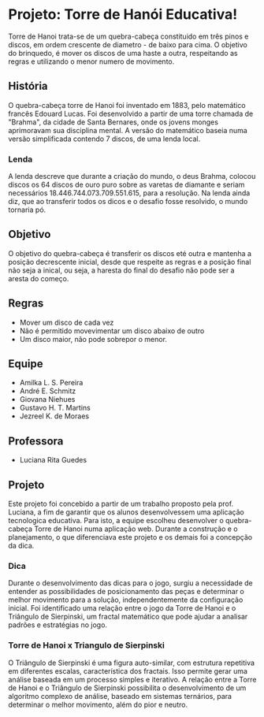 # Projeto: Torre de Hanói Educativa!

Torre de Hanoi trata-se de um quebra-cabeça constituido em três pinos e discos, em ordem crescente de diametro - de baixo para cima. O objetivo do brinquedo, é mover os discos de uma haste a outra, respeitando as regras e utilizando o menor numero de movimento.

## História

O quebra-cabeça torre de Hanoi foi inventado em 1883, pelo matemático francês Edouard Lucas. Foi desenvolvido a partir de uma torre chamada de "Brahma", da cidade de Santa Bernares, onde os jovens monges aprimoravam sua disciplina mental. A versão do matemático baseia numa versão simplificada contendo 7 discos, de uma lenda local.

### Lenda

A lenda descreve que durante a criação do mundo, o deus Brahma, colocou discos os 64 discos de ouro puro sobre as varetas de diamante e seriam necessários 18.446.744.073.709.551.615, para a resolução. Na lenda ainda diz, que ao transferir todos os dicos e o desafio fosse resolvido, o mundo tornaria pó.

## Objetivo

O objetivo do quebra-cabeça é transferir os discos eté outra e mantenha a posição decrescente inicial, desde que respeite as regras e a posição final não seja a inical, ou seja, a haresta do final do desafio não pode ser a aresta do começo.

## Regras

- Mover um disco de cada vez
- Não é permitido movevimentar um disco abaixo de outro
- Um disco maior, não pode sobrepor o menor.

## Equipe
- Amilka L. S. Pereira
- André E. Schmitz
-  Giovana Niehues
-  Gustavo H. T. Martins
- Jezreel K. de Moraes
  
## Professora
- Luciana Rita Guedes

## Projeto

Este projeto foi concebido a partir de um trabalho proposto pela prof. Luciana, a fim de garantir que os alunos desenvolvessem uma aplicação tecnologica educativa. Para isto, a equipe escolheu desenvolver o quebra-cabeça Torre de Hanoi numa aplicação web. Durante a construção e o planejamento, o que diferenciava este projeto e os demais foi a concepção da dica.

### Dica

Durante o desenvolvimento das dicas para o jogo, surgiu a necessidade de entender as possibilidades de posicionamento das peças e determinar o melhor movimento para a solução, independentemente da configuração inicial. Foi identificado uma relação entre o jogo da Torre de Hanoi e o Triângulo de Sierpinski, um fractal matemático que pode ajudar a analisar padrões e estratégias no jogo.

### Torre de Hanoi x Triangulo de Sierpinski

O Triângulo de Sierpinski é uma figura auto-similar, com estrutura repetitiva em diferentes escalas, característica dos fractais. Isso permite gerar uma análise baseada em um processo simples e iterativo. A relação entre a Torre de Hanoi e o Triângulo de Sierpinski possibilita o desenvolvimento de um algoritmo complexo de análise, baseado em sistemas ternários, para determinar o melhor movimento, além do pior e neutro.

